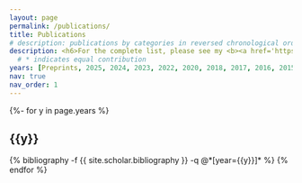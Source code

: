 ```yaml
---
layout: page
permalink: /publications/
title: Publications
# description: publications by categories in reversed chronological order. generated by jekyll-scholar.
description: <h6>For the complete list, please see my <b><a href='https://scholar.google.com/citations?user=x63j7HEAAAAJ&hl=en'>Google Scholar Profile</a></b>.</h6>
  # * indicates equal contribution
years: [Preprints, 2025, 2024, 2023, 2022, 2020, 2018, 2017, 2016, 2015, 2014, 2013, 2012, 2011, 2009, Thesis] #, 1967, 1956, 1950, 1935, 1905]
nav: true
nav_order: 1
---
```

<!-- _pages/publications.md -->
<div class="publications">

{%- for y in page.years %}
  <h2 class="year">{{y}}</h2>
  {% bibliography -f {{ site.scholar.bibliography }} -q @*[year={{y}}]* %}
{% endfor %}

</div>
